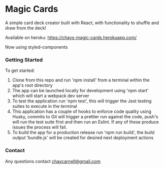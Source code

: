 # Magic Cards

A simple card deck creator built with React, with functionality to shuffle and draw from the deck!

Available on heroku: https://chays-magic-cards.herokuapp.com/

Now using styled-components

### Getting Started

To get started:

1. Clone from this repo and run 'npm install' from a terminal within the app's root directory
2. The app can be launched locally for development using 'npm start' which will start a webpack dev server
3. To test the application run 'npm test', this will trigger the Jest testing suites to execute in the terminal
4. This application has a couple of hooks to enforce code quality using Husky, commits to Git will trigger a prettier run against the code, push's will run the test suite first and then run an Eslint. If any of these produce issues the process will fail.
5. To build the app for a production release run 'npm run build', the build output 'bundle.js' will be created for desired next deployment actions

### Contact

Any questions contact chaycarnell@gmail.com
